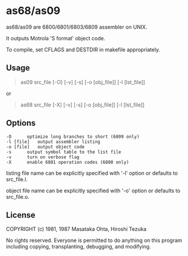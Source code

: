 # as68/as09

as68/as09 are 6800/6801/6803/6809 assembler on UNIX.

It outputs Motrola 'S format' object code.

To compile, set CFLAGS and DESTDIR in makefile appropriately.

## Usage

> as09 src_file [-O] [-v] [-s] [-o [obj_file]] [-l [lst_file]]

or

> as68 src_file [-X] [-v] [-s] [-o [obj_file]] [-l [lst_file]]

## Options

    -O		optimize long branches to short (6809 only)
    -l [file]	output assembler listing
    -o [file]	output object code
    -s		output symbol table to the list file
    -v		turn on verbose flag
    -X		enable 6801 operation codes (6800 only)

listing file name can be explicitly specified with '-l' option
or defaults to src_file.l.

object file name can be explicitly specified with '-o' option
or defaults to src_file.o.

## License

COPYRIGHT (c) 1981, 1987 Masataka Ohta, Hiroshi Tezuka

No rights reserved. Everyone is permitted to do anything
on this program including copying, transplanting,
debugging, and modifying.
